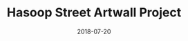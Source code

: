 ---
layout: post
title:  "Hasoop Street Artwall Project"
date:   2018-07-20
categories: work
sub-cat: Commissioned
bg-color-1:	fff
bg-color-2: fff
img:
    - /img/apartment/08.jpg
    - /img/apartment/01.jpg
    - /img/apartment/02.jpg
    - /img/apartment/03.jpg
    - /img/apartment/04.jpg
    - /img/apartment/05.jpg
    - /img/apartment/06.jpg
    - /img/apartment/07.jpg
collab:
    - "client. 대림문화재단"
    - "photography. Hyojin Lim"
    - "illustrator. Choi Jeeeoook"
txt:
---